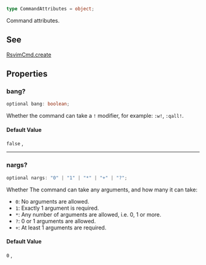 ```ts
type CommandAttributes = object;
```

Command attributes.

## See

[RsvimCmd.create](../../../interfaces/RsvimCmd.md#create)

## Properties

### bang?

```ts
optional bang: boolean;
```

Whether the command can take a `!` modifier, for example: `:w!`, `:qall!`.

#### Default Value

`false`
,

***

### nargs?

```ts
optional nargs: "0" | "1" | "*" | "+" | "?";
```

Whether The command can take any arguments, and how many it can take:

- `0`: No arguments are allowed.
- `1`: Exactly 1 argument is required.
- `*`: Any number of arguments are allowed, i.e. 0, 1 or more.
- `?`: 0 or 1 arguments are allowed.
- `+`: At least 1 arguments are required.

#### Default Value

`0`
,
